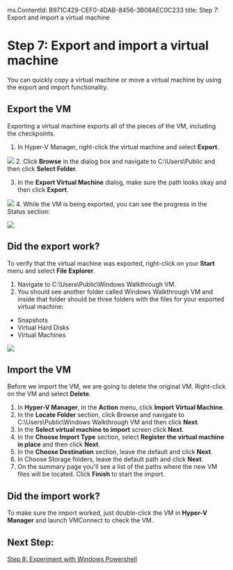 ms.ContentId: B971C429-CEF0-4DAB-8456-3B08AEC0C233
title: Step 7: Export and import a virtual machine

# Step 7: Export and import a virtual machine 

You can quickly copy a virtual machine or move a virtual machine by using the export and import functionality.

## Export the VM 

Exporting a virtual machine exports all of the pieces of the VM, including the checkpoints.

1. In Hyper-V Manager, right-click the virtual machine and select **Export**.

  ![](media/select_export1.png)
2. Click **Browse** in the dialog box and navigate to  C:\Users\Public and then click **Select Folder**. 

3. In the **Export Virtual Machine** dialog, make sure the path looks okay and then click **Export**.

  ![](media/click_export.png)
4. While the VM is being exported, you can see the progress in the Status section:

  ![](media/export_progress.png) 

## Did the export work? 

To verify that the virtual machine was exported, right-click on your **Start** menu and select **File Explorer**.
1. Navigate to C:\Users\Public\Windows Walkthrough VM.
2. You should see another folder called Windows Walkthrough VM and inside that folder should be three folders with the files for your exported virtual machine:
 - Snapshots
 - Virtual Hard Disks
 - Virtual Machines 
 
  ![](media/export_confirm.png)

## Import the VM 

Before we import the VM, we are going to delete the original VM. Right-click on the VM and select **Delete**. 
1. In **Hyper-V Manager**, in the **Action** menu, click **Import Virtual Machine**.
2. In the **Locate Folder** section, click Browse and navigate to C:\Users\Public\Windows Walkthrough VM  and then click **Next**.
3. In the **Select virtual machine to import** screen click **Next**.
4. In the **Choose Import Type** section, select **Register the virtual machine in place** and then click **Next**. 
6. In the **Choose Destination** section, leave the default and click **Next**.
7. In Choose Storage folders, leave the default path and click **Next**.
8. On the summary page you'll see a list of the paths where the new VM files will be located. Click **Finish** to start the import.


## Did the import work? 

To make sure the import worked, just double-click the VM in **Hyper-V Manager** and launch VMConnect to check the VM. 

## Next Step: 
[Step 8: Experiment with Windows Powershell](walkthrough_powershell.md)